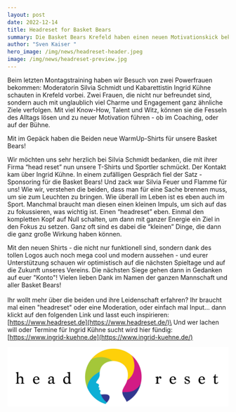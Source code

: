 ```yaml
---
layout: post
date: 2022-12-14
title: Headreset for Basket Bears
summary: Die Basket Bears Krefeld haben einen neuen Motivationskick bekommen
author: "Sven Kaiser "
hero_image: /img/news/headreset-header.jpeg
image: /img/news/headreset-preview.jpg
---
```

Beim letzten Montagstraining haben wir Besuch von zwei Powerfrauen bekommen: Moderatorin Silvia Schmidt und Kabarettistin Ingrid Kühne schauten in Krefeld vorbei. Zwei Frauen, die nicht nur befreundet sind, sondern auch mit unglaublich viel Charme und Engagement ganz ähnliche Ziele verfolgen. Mit viel Know-How, Talent und Witz, können sie die Fesseln des Alltags lösen und zu neuer Motivation führen - ob im Coaching, oder auf der Bühne.

Mit im Gepäck haben die Beiden neue WarmUp-Shirts für unsere Basket Bears!

Wir möchten uns sehr herzlich bei Silvia Schmidt bedanken, die mit ihrer Firma “head reset” nun unsere T-Shirts und Sportler schmückt. Der Kontakt kam über Ingrid Kühne. In einem zufälligen Gespräch fiel der Satz - Sponsoring für die Basket Bears! Und zack war Silvia Feuer und Flamme für uns! Wie wir, verstehen die beiden, dass man für eine Sache brennen muss, um sie zum Leuchten zu bringen.  Wie überall im Leben ist es eben auch im Sport. Manchmal braucht man diesen einen kleinen Impuls, um sich auf das zu fokussieren, was wichtig ist.  Einen “headreset” eben. Einmal den kompletten Kopf auf Null schalten, um dann mit ganzer Energie ein Ziel in den Fokus zu setzen. Ganz oft sind es dabei die “kleinen” Dinge, die dann die ganz große Wirkung haben können.

Mit den neuen Shirts - die nicht nur funktionell sind, sondern dank des tollen Logos auch noch mega cool und modern aussehen - und eurer Unterstützung schauen wir optimistisch auf die nächsten Spieltage und auf die Zukunft unseres Vereins. Die nächsten Siege gehen dann in Gedanken auf euer "Konto"! Vielen lieben Dank im Namen der ganzen Mannschaft und aller Basket Bears!\
\
Ihr wollt mehr über die beiden und ihre Leidenschaft erfahren? Ihr braucht mal einen "headreset" oder eine Moderation, oder einfach mal Input... dann klickt auf den folgenden Link und lasst euch inspirieren:\
[https://www.headreset.de](https://www.headreset.de/)\
Und wer lachen will oder Termine für Ingrid Kühne sucht wird hier fündig:\
[https://www.ingrid-kuehne.de](https://www.ingrid-kuehne.de/)



![](/img/news/737336_d73ccdd1756d49be9704b1abcfc97069~mv2.jpg)